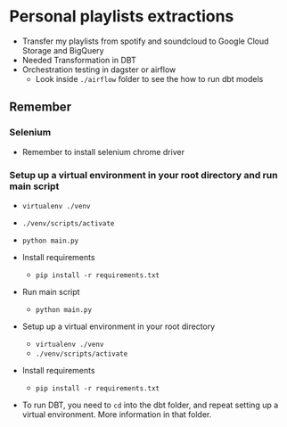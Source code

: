 # Personal playlists extractions

- Transfer my playlists from spotify and soundcloud to Google Cloud Storage and BigQuery
- Needed Transformation in DBT
- Orchestration testing in dagster or airflow
  - Look inside `./airflow` folder to see the how to run dbt models

## Remember

### Selenium

- Remember to install selenium chrome driver

### Setup up a virtual environment in your root directory and run main script

- `virtualenv ./venv`
- `./venv/scripts/activate`
- `python main.py`

- Install requirements

  - `pip install -r requirements.txt`

- Run main script

  - `python main.py`

- Setup up a virtual environment in your root directory

  - `virtualenv ./venv`
  - `./venv/scripts/activate`

- Install requirements

  - `pip install -r requirements.txt`

- To run DBT, you need to `cd` into the dbt folder, and repeat setting up a virtual environment. More information in that folder.
